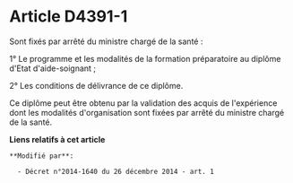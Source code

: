 # Article D4391-1

Sont fixés par arrêté du ministre chargé de la santé : 

1° Le programme et les modalités de la formation préparatoire au diplôme d'Etat d'aide-soignant ; 

2° Les conditions de délivrance de ce diplôme. 

Ce diplôme peut être obtenu par la validation des acquis de l'expérience dont les modalités d'organisation sont fixées par
arrêté du ministre chargé de la santé.

**Liens relatifs à cet article**

	**Modifié par**:

	  - Décret n°2014-1640 du 26 décembre 2014 - art. 1
